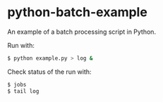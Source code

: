 # python-batch-example

An example of a batch processing script in Python.

Run with:
```bash
$ python example.py > log &
```

Check status of the run with:
```bash
$ jobs
$ tail log
```
